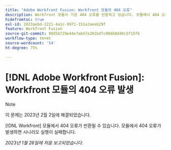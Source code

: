 ```yaml
---
title: "Adobe Workfront Fusion: Workfront 모듈의 404 오류"
description: Workfront 모듈이 가끔 404 오류를 반환하고 있습니다. 모듈에서 404 오류가 발생하면 시나리오 실행이 실패합니다.
hidefromtoc: true
exl-id: 2823aebd-1221-4a1c-9971-151a2aeeb29f
feature: Workfront Fusion
source-git-commit: 98d56729e44e7ab47e201bdfc00db8d40c5f15f6
workflow-type: tm+mt
source-wordcount: '54'
ht-degree: 75%

---
```


# [!DNL Adobe Workfront Fusion]: Workfront 모듈의 404 오류 발생

>[!NOTE]
>
>이 문제는 2023년 2월 2일에 해결되었습니다.

[!DNL Workfront] 모듈에서 404 오류가 반환될 수 있습니다. 모듈에서 404 오류가 발생하면 시나리오 실행이 실패합니다.

_2023년 1월 26일에 처음 보고되었습니다._
